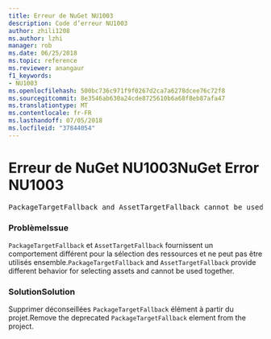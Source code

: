```yaml
---
title: Erreur de NuGet NU1003
description: Code d’erreur NU1003
author: zhili1208
ms.author: lzhi
manager: rob
ms.date: 06/25/2018
ms.topic: reference
ms.reviewer: anangaur
f1_keywords:
- NU1003
ms.openlocfilehash: 500bc736c971f9f0267d2ca7a6278dcee76c72f8
ms.sourcegitcommit: 8e3546ab630a24cde8725610b6a68f8eb87afa47
ms.translationtype: MT
ms.contentlocale: fr-FR
ms.lasthandoff: 07/05/2018
ms.locfileid: "37844054"
---
```

# <a name="nuget-error-nu1003"></a><span data-ttu-id="aa32f-103">Erreur de NuGet NU1003</span><span class="sxs-lookup"><span data-stu-id="aa32f-103">NuGet Error NU1003</span></span>

<pre>PackageTargetFallback and AssetTargetFallback cannot be used together. Remove PackageTargetFallback(deprecated) references from the project environment.</pre>

### <a name="issue"></a><span data-ttu-id="aa32f-104">Problème</span><span class="sxs-lookup"><span data-stu-id="aa32f-104">Issue</span></span>
<span data-ttu-id="aa32f-105">`PackageTargetFallback` et `AssetTargetFallback` fournissent un comportement différent pour la sélection des ressources et ne peut pas être utilisés ensemble.</span><span class="sxs-lookup"><span data-stu-id="aa32f-105">`PackageTargetFallback` and `AssetTargetFallback` provide different behavior for selecting assets and cannot be used together.</span></span>

### <a name="solution"></a><span data-ttu-id="aa32f-106">Solution</span><span class="sxs-lookup"><span data-stu-id="aa32f-106">Solution</span></span>
<span data-ttu-id="aa32f-107">Supprimer déconseillées `PackageTargetFallback` élément à partir du projet.</span><span class="sxs-lookup"><span data-stu-id="aa32f-107">Remove the deprecated `PackageTargetFallback` element from the project.</span></span>